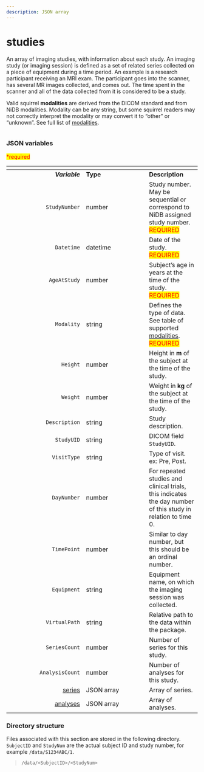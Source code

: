```yaml
---
description: JSON array
---
```


# studies

An array of imaging studies, with information about each study. An imaging study (or imaging session) is defined as a set of related series collected on a piece of equipment during a time period. An example is a research participant receiving an MRI exam. The participant goes into the scanner, has several MR images collected, and comes out. The time spent in the scanner and all of the data collected from it is considered to be a study.

Valid squirrel **modalities** are derived from the DICOM standard and from NiDB modalities. Modality can be any string, but some squirrel readers may not correctly interpret the modality or may convert it to “other” or “unknown”. See full list of [modalities](../../../../modalities.md).

<figure><img src="https://mermaid.ink/img/pako:eNqVlF1vmzAUhv9K5CoSkSAiEU2JK_Wqu5mmTVrvJm48fEi8Akb-0MKi_PfZBjuB9qLlAr8HP-_x8TFwRiWngDA6CNIdF99-Fu3CXIJzlSRPHSlfyQGicVw9Xmejry8_vju1MiAlikT2dovYBKyDmrUgo6BmBJw6EKyBVsnoRs8om5qyUrk1EqsYb4noVwPlniZPUv_-A6VJ5IXPMs4fBNcdaUndSyYjFyU-9Ki32nRKU2ZKH8d3iAaI1MIgXrzDUKEPMnL3MDsktEuY_doV3PB2OtQ6r3K5HCzJ2h6SII2sWG3PyUoPvUVtHywoJ2e1XN403mLXcICv8cI9WHlfOFRXxxgMHh_NHH4j1uD1YPDRxBC2oPoaFqF8y9T4rqqq2HRL8FdIKJFHIgTp8XZqmqzyGeOsC5-xTlrxEePMHk70I97BM740wQD3aRoPFnyXZdmok7-MqiPOuhOKUQOiIYyar_9sUxVIHaGBAmEjKVRE16pARXsxqO5M8-ELZYoLhCtSS4gR0Yq_9G2JsBIaPPTMiPmZNIEyX9wvzicxwmd0QjiNUY_wNt2td3n2kO_yzcM232f5JUb_nCNd74crv99vNrttnl_-A4GhlBM?type=png" alt=""><figcaption></figcaption></figure>

### JSON variables

<mark style="color:red;">\*required</mark>

<table data-header-hidden><thead><tr><th width="186" align="right"></th><th width="150"></th><th></th></tr></thead><tbody><tr><td align="right"><em><strong>Variable</strong></em></td><td><strong>Type</strong></td><td><strong>Description</strong></td></tr><tr><td align="right"><code>StudyNumber</code></td><td>number</td><td>Study number. May be sequential or correspond to NiDB assigned study number. <mark style="color:red;">REQUIRED</mark></td></tr><tr><td align="right"><code>Datetime</code></td><td>datetime</td><td>Date of the study. <mark style="color:red;">REQUIRED</mark></td></tr><tr><td align="right"><code>AgeAtStudy</code></td><td>number</td><td>Subject’s age in years at the time of the study. <mark style="color:red;">REQUIRED</mark></td></tr><tr><td align="right"><code>Modality</code></td><td>string</td><td>Defines the type of data. See table of supported <a href="../../../../modalities.md">modalities</a>. <mark style="color:red;">REQUIRED</mark></td></tr><tr><td align="right"><code>Height</code></td><td>number</td><td>Height in <strong>m</strong> of the subject at the time of the study.</td></tr><tr><td align="right"><code>Weight</code></td><td>number</td><td>Weight in <strong>kg</strong> of the subject at the time of the study.</td></tr><tr><td align="right"><code>Description</code></td><td>string</td><td>Study description.</td></tr><tr><td align="right"><code>StudyUID</code></td><td>string</td><td>DICOM field <code>StudyUID</code>.</td></tr><tr><td align="right"><code>VisitType</code></td><td>string</td><td>Type of visit. ex: Pre, Post.</td></tr><tr><td align="right"><code>DayNumber</code></td><td>number</td><td>For repeated studies and clinical trials, this indicates the day number of this study in relation to time 0.</td></tr><tr><td align="right"><code>TimePoint</code></td><td>number</td><td>Similar to day number, but this should be an ordinal number.</td></tr><tr><td align="right"><code>Equipment</code></td><td>string</td><td>Equipment name, on which the imaging session was collected.</td></tr><tr><td align="right"><code>VirtualPath</code></td><td>string</td><td>Relative path to the data within the package.</td></tr><tr><td align="right"><code>SeriesCount</code></td><td>number</td><td>Number of series for this study.</td></tr><tr><td align="right"><code>AnalysisCount</code></td><td>number</td><td>Number of analyses for this study.</td></tr><tr><td align="right"><a href="series/">series</a></td><td>JSON array</td><td>Array of series.</td></tr><tr><td align="right"><a href="analysis.md">analyses</a></td><td>JSON array</td><td>Array of analyses.</td></tr></tbody></table>

### Directory structure

Files associated with this section are stored in the following directory. `SubjectID` and `StudyNum` are the actual subject ID and study number, for example `/data/S1234ABC/1`.

> `/data/<SubjectID>/<StudyNum>`
